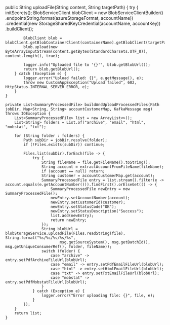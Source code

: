 public String uploadFile(String content, String targetPath) {
        try {
            initSecrets();
            BlobServiceClient blobClient = new BlobServiceClientBuilder()
                    .endpoint(String.format(azureStorageFormat, accountName))
                    .credential(new StorageSharedKeyCredential(accountName, accountKey))
                    .buildClient();

            BlobClient blob = blobClient.getBlobContainerClient(containerName).getBlobClient(targetPath);
            blob.upload(new ByteArrayInputStream(content.getBytes(StandardCharsets.UTF_8)), content.length(), true);

            logger.info("Uploaded file to '{}'", blob.getBlobUrl());
            return blob.getBlobUrl();
        } catch (Exception e) {
            logger.error("Upload failed: {}", e.getMessage(), e);
            throw new CustomAppException("Upload failed", 602, HttpStatus.INTERNAL_SERVER_ERROR, e);
        }
    }

    private List<SummaryProcessedFile> buildAndUploadProcessedFiles(Path jobDir, Map<String, String> accountCustomerMap, KafkaMessage msg) throws IOException {
        List<SummaryProcessedFile> list = new ArrayList<>();
        List<String> folders = List.of("archive", "email", "html", "mobstat", "txt");

        for (String folder : folders) {
            Path subDir = jobDir.resolve(folder);
            if (!Files.exists(subDir)) continue;

            Files.list(subDir).forEach(file -> {
                try {
                    String fileName = file.getFileName().toString();
                    String account = extractAccountFromFileName(fileName);
                    if (account == null) return;
                    String customer = accountCustomerMap.get(account);
                    SummaryProcessedFile entry = list.stream().filter(e -> account.equals(e.getAccountNumber())).findFirst().orElseGet(() -> {
                        SummaryProcessedFile newEntry = new SummaryProcessedFile();
                        newEntry.setAccountNumber(account);
                        newEntry.setCustomerId(customer);
                        newEntry.setStatusCode("OK");
                        newEntry.setStatusDescription("Success");
                        list.add(newEntry);
                        return newEntry;
                    });
                    String blobUrl = blobStorageService.uploadFile(Files.readString(file), String.format("%s/%s/%s/%s/%s",
                            msg.getSourceSystem(), msg.getBatchId(), msg.getUniqueConsumerRef(), folder, fileName));
                    switch (folder) {
                        case "archive" -> entry.setPdfArchiveFileUrl(blobUrl);
                        case "email" -> entry.setPdfEmailFileUrl(blobUrl);
                        case "html" -> entry.setHtmlEmailFileUrl(blobUrl);
                        case "txt" -> entry.setTxtEmailFileUrl(blobUrl);
                        case "mobstat" -> entry.setPdfMobstatFileUrl(blobUrl);
                    }
                } catch (Exception e) {
                    logger.error("Error uploading file: {}", file, e);
                }
            });
        }
        return list;
    }
